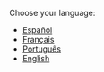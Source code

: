 Choose your language:

- [Español](README_espanol.md)
- [Français](README_francais.md)
- [Português](README_portugues.md)
- [English](README_english.md)